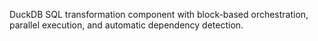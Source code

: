 DuckDB SQL transformation component with block-based orchestration, parallel execution, and automatic dependency detection.